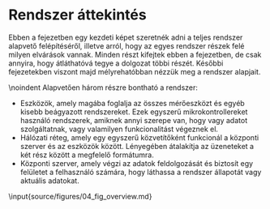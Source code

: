 # Rendszer áttekintés

Ebben a fejezetben egy kezdeti képet szeretnék adni a teljes rendszer alapvető
felépítéséről, illetve arról, hogy az egyes rendszer részek felé milyen elvárások
vannak. Minden részt kifejtek ebben a fejezetben, de csak annyira, hogy átláthatóvá
tegye a dolgozat többi részét. Későbbi fejezetekben viszont majd mélyrehatóbban
nézzük meg a rendszer alapjait.

\noindent
Alapvetően három részre bontható a rendszer:  

- Eszközök, amely magába foglalja az összes mérőeszközt és egyéb kisebb beágyazott
  rendszereket. Ezek egyszerű mikrokontrollereket használó rendszerek, amiknek
  annyi szerepe van, hogy vagy adatot szolgáltatnak, vagy valamilyen funkcionalitást
  végeznek el.
- Hálózati réteg, amely egy egyszerű közvetítőként funkcionál a központi szerver
  és az eszközök között. Lényegében átalakítja az üzeneteket a két rész között
  a megfelelő formátumra.
- Központi szerver, amely végzi az adatok feldolgozását és biztosít egy felületet
  a felhasználó számára, hogy láthassa a rendszer állapotát vagy aktuális adatokat.

\input{source/figures/04_fig_overview.md}
